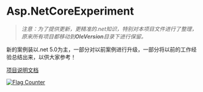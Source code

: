 # Asp.NetCoreExperiment
>_注意：为了提供更新，更精准的.net知识，特别对本项目文件进行了整理，原来所有项目都移动到**OleVersion**目录下进行保留。_

新的案例装以.net 5.0为主，一部分对以前案例进行升级，一部分将以前的工作经验总结出来，以供大家参考！



[项目说明文档](https://github.com/axzxs2001/Asp.NetCoreExperiment/wiki)

<a href="https://info.flagcounter.com/6o8P"><img src="https://s11.flagcounter.com/count2/6o8P/bg_FFFFFF/txt_000000/border_CCCCCC/columns_2/maxflags_10/viewers_0/labels_0/pageviews_0/flags_0/percent_0/" alt="Flag Counter" border="0"></a>
